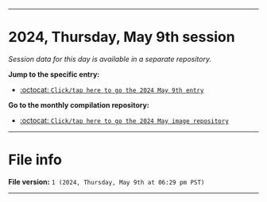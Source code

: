 
***

# 2024, Thursday, May 9th session

_Session data for this day is available in a separate repository._

**Jump to the specific entry:**

- [:octocat: `Click/tap here to go the 2024 May 9th entry`](https://github.com/seanpm2001/SeansLifeArchive_Images_MotorWorld_CarFactory_Y2024_V5/tree/SeansLifeArchive_Images_MotorWorld_CarFactory_Y2024_V5_Main-dev/2024/05_May/09/)

**Go to the monthly compilation repository:**

- [:octocat: `Click/tap here to go the 2024 May image repository`](https://github.com/seanpm2001/SeansLifeArchive_Images_MotorWorld_CarFactory_Y2024_V5/)

***

# File info

**File version:** `1 (2024, Thursday, May 9th at 06:29 pm PST)`

***

